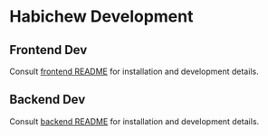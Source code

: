 # Habichew Development

## Frontend Dev

Consult [frontend README](./frontend/README.md) for installation and development details.

## Backend Dev

Consult [backend README](./backend/README.md) for installation and development details.